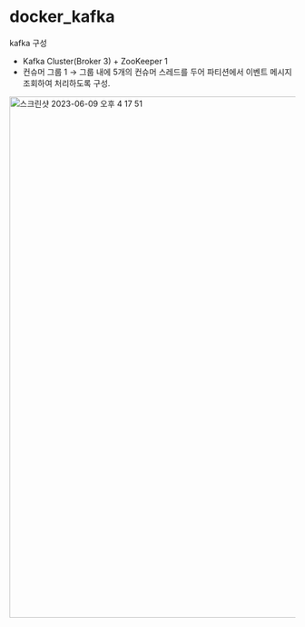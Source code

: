 # docker_kafka

kafka 구성  
- Kafka Cluster(Broker 3) + ZooKeeper 1
- 컨슈머 그룹 1 → 그룹 내에 5개의 컨슈머 스레드를 두어 파티션에서 이벤트 메시지 조회하여 처리하도록 구성.
  
<img width="919" alt="스크린샷 2023-06-09 오후 4 17 51" src="https://github.com/BookermanProject/docker_kafka/assets/68779402/4de3f666-54dd-4c7f-a638-2b9905cc3b96">
